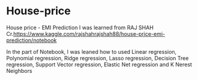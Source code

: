 # House-price

House price - EMI Prediction
I was learned from RAJ SHAH 
Cr.https://www.kaggle.com/rajshahrajshah88/house-price-emi-prediction/notebook 

In the part of Notebook, I was leaned how to used Linear regression, Polynomial regression, Ridge regression, Lasso regression, Decision Tree regression, Support Vector regression, Elastic Net regression and K Nerest Neighbors

